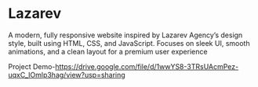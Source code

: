 # Lazarev
A modern, fully responsive website inspired by Lazarev Agency’s design style, built using HTML, CSS, and JavaScript. Focuses on sleek UI, smooth animations, and a clean layout for a premium user experience

Project Demo-https://drive.google.com/file/d/1wwYS8-3TRsUAcmPez-uqxC_IOmlp3hag/view?usp=sharing
